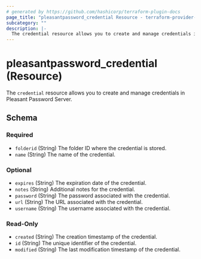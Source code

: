 ```yaml
---
# generated by https://github.com/hashicorp/terraform-plugin-docs
page_title: "pleasantpassword_credential Resource - terraform-provider-pleasant-password-server"
subcategory: ""
description: |-
  The credential resource allows you to create and manage credentials in Pleasant Password Server.
---
```


# pleasantpassword_credential (Resource)

The `credential` resource allows you to create and manage credentials in Pleasant Password Server.



<!-- schema generated by tfplugindocs -->
## Schema

### Required

- `folderid` (String) The folder ID where the credential is stored.
- `name` (String) The name of the credential.

### Optional

- `expires` (String) The expiration date of the credential.
- `notes` (String) Additional notes for the credential.
- `password` (String) The password associated with the credential.
- `url` (String) The URL associated with the credential.
- `username` (String) The username associated with the credential.

### Read-Only

- `created` (String) The creation timestamp of the credential.
- `id` (String) The unique identifier of the credential.
- `modified` (String) The last modification timestamp of the credential.
